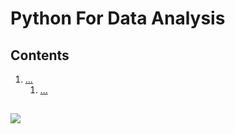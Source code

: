 <!--
Filename: 	note.md
Project: 	/Users/shume/Developer/DataScience/PythonForDataAnalysis
Author: 	shumez <https://github.com/shumez>
Created: 	2019-03-29 12:32:5
Modified: 	2019-03-29 12:43:49
-----
Copyright (c) 2019 shumez
-->

# Python For Data Analysis

## Contents

1. [...](#)
    1. [...](#)


## 

![][x+\frac{1}{x}=1]




[x+\frac{1}{x}=1]: https://latex.codecogs.com/gif.latex?\inline&space;x+\frac{1}{x}=1
<!-- [x+\frac{1}{x}=1]: https://latex.codecogs.com/gif.latex?x+\frac{1}{x}=1 -->

<!-- <style type="text/css">
	img{width: 50%; float: right;}
</style> -->